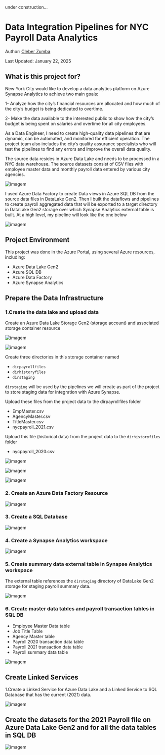 
under construction...

# Data Integration Pipelines for NYC Payroll Data Analytics

Author: [Cleber Zumba](https://github.com/cleberzumba)

Last Updated: January 22, 2025

## What is this project for?

New York City would like to develop a data analytics platform on Azure Synapse Analytics to achieve two main goals:

1- Analyze how the city’s financial resources are allocated and how much of the city’s budget is being dedicated to overtime.

2- Make the data available to the interested public to show how the city’s budget is being spent on salaries and overtime for all city employees.

As a Data Engineer, I need to create high-quality data pipelines that are dynamic, can be automated, and monitored for efficient operation. The project team also includes the city’s quality assurance specialists who will test the pipelines to find any errors and improve the overall data quality.

The source data resides in Azure Data Lake and needs to be processed in a NYC data warehouse. The source datasets consist of CSV files with employee master data and monthly payroll data entered by various city agencies.

![imagem](images/DB-schema.jpg)

I used Azure Data Factory to create Data views in Azure SQL DB from the source data files in DataLake Gen2. Then I built the dataflows and pipelines to create payroll aggregated data that will be exported to a target directory in DataLake Gen2 storage over which Synapse Analytics external table is built. At a high level, my pipeline will look like the one below

![imagem](images/pipeline-overview.jpg)


## Project Environment

This project was done in the Azure Portal, using several Azure resources, including:

  - Azure Data Lake Gen2
  - Azure SQL DB
  - Azure Data Factory
  - Azure Synapse Analytics


## Prepare the Data Infrastructure

### 1.Create the data lake and upload data

Create an Azure Data Lake Storage Gen2 (storage account) and associated storage container resource

![imagem](images/create-storage-account.jpg)

![imagem](images/create-container.jpg)

Create three directories in this storage container named

- `dirpayrollfiles`
- `dirhistoryfiles`
- `dirstaging`

`dirstaging` will be used by the pipelines we will create as part of the project to store staging data for integration with Azure Synapse.

Upload these files from the project data to the dirpayrollfiles folder

- EmpMaster.csv
- AgencyMaster.csv
- TitleMaster.csv
- nycpayroll_2021.csv

Upload this file (historical data) from the project data to the `dirhistoryfiles` folder

- nycpayroll_2020.csv

![imagem](images/create-folders.jpg)

![imagem](images/upload-files-in-dirpayrollfiles.jpg)

![imagem](images/upload-files-in-dirhistoryfiles.jpg)

### 2. Create an Azure Data Factory Resource

![imagem](images/create-data-factory.jpg)

### 3. Create a SQL Database

![imagem](images/create-sql-database.jpg)



### 4. Create a Synapse Analytics workspace

![imagem](images/create-sunapse-analytics-workspace.jpg)


### 5. Create summary data external table in Synapse Analytics workspace

The external table references the `dirstaging` directory of DataLake Gen2 storage for staging payroll summary data.

![imagem](images/create-external-table.jpg)


### 6. Create master data tables and payroll transaction tables in SQL DB

- Employee Master Data table
- Job Title Table
- Agency Master table
- Payroll 2020 transaction data table
- Payroll 2021 transaction data table
- Payroll summary data table

![imagem](images/create-tables-in-sql-database.jpg)


## Create Linked Services

1.Create a Linked Service for Azure Data Lake and a Linked Service to SQL Database that has the current (2021) data.

![imagem](images/create-linked-service.jpg)


## Create the datasets for the 2021 Payroll file on Azure Data Lake Gen2 and for all the data tables in SQL DB

![imagem](images/create-datasets-in-azure-data-factory.jpg)



